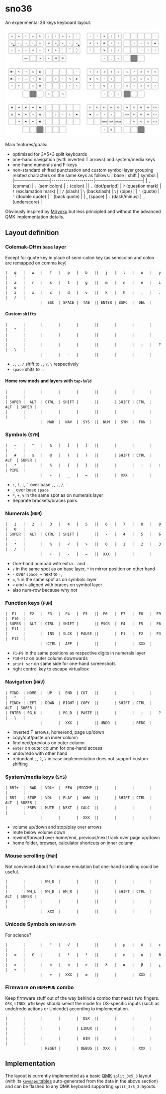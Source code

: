 # sno36

An experimental 36 keys keyboard layout.

![Layout overview](preview.png)

Main features/goals:

- optimized for 3×5+3 split keyboards
- one-hand navigation (with inverted T arrows) and system/media keys
- one-hand numerals and F-keys
- non-standard shifted punctuation and custom symbol layer grouping related characters on the same keys as follows:
  | base             | shift               | symbol                 |
  |------------------|---------------------|------------------------|
  | `,` (comma)      | `;` (semicolon)     | `:` (colon)            |
  | `.` (dot/period) | `?` (question mark) | `!` (exclamation mark) |
  | `/` (slash)      | `\` (backslash)     | `\|` (pipe)            |
  | `'` (quote)      | `"` (double quote)  | ``` ` ``` (back quote) |
  | `⎵` (space)      | `-` (dash/minus)    | `_` (underscore)       |

Obviously inspired by [Miryoku](https://github.com/manna-harbour/miryoku) but less principled and without the advanced QMK implementation details.



## Layout definition


### Colemak-DHm `base` layer

Except for quote key in place of semi-colon key (as semicolon and colon are remapped on comma key)

	|   q   |   w   |   f   |   p   |   b   ||   j   |   l   |   u   |   y   |   '   |
	|   a   |   r   |   s   |   t   |   g   ||   m   |   n   |   e   |   i   |   o   |
	|   z   |   x   |   c   |   d   |   v   ||   k   |   h   |   ,   |   .   |   /   |
	                |  ESC  | SPACE |  TAB  || ENTER | BSPC  |  DEL  |                


#### Custom `shifts`

	|       |       |       |       |       ||       |       |       |       |   "   |
	|       |       |       |       |       ||       |       |       |       |       |
	|       |       |       |       |       ||       |       |   ;   |   ?   |   \   |
	                |       |   -   |       ||       |       |       |                

- `,`, `.`, `/` shift to `;`, `?`, `\` respectively
- `space` shits to `-`.


#### Home row mods and layers with `tap-hold`

	|       |       |       |       |       ||       |       |       |       |       |
	| SUPER |  ALT  | CTRL  | SHIFT |       ||       | SHIFT | CTRL  |  ALT  | SUPER |
	|       |       |       |       |       ||       |       |       |       |       |
	                |  MWH  |  NAV  |  SYS  ||  NUM  |  SYM  |  FUN  |                



### Symbols (`SYM`)

	|   ~   |   ^   |   &   |   [   |   ]   ||       |       |       |       |   `   |
	|   #   |   $   |   @   |   (   |   )   ||       | SHIFT | CTRL  |  ALT  | SUPER |
	|   *   |       |   %   |   {   |   }   ||       |       |   :   |   !   | PIPE  |
	                |   +   |   _   |   =   ||       |  XXX  |       |                

- `:`, `!`, `|`, `` ` `` over base `,`, `.`, `/`, `'`
- `_` over base `space`
- `*`, `+`, `%` in the same spot as on numerals layer
- Separate brackets/braces pairs.



### Numerals (`NUM`)

	|   1   |   2   |   3   |   4   |   5   ||   6   |   7   |   8   |   9   |   0   |
	| SUPER |  ALT  | CTRL  | SHIFT |       ||   -   |   4   |   5   |   6   |   .   |
	|   *   |       |   %   |   <   |   >   ||   0   |   1   |   2   |   3   |   /   |
	                |   +   |   -   |   =   ||  XXX  |       |       |                

- One-hand numpad with extra `.` and `-`
- `/` in the same spot as on base layer, `*` in mirror position on other hand
- `-` over `space`, `+` next to `-`,
- `=`, `%` in the same spot as on symbols layer
- `<` and `>` aligned with braces on symbol layer
- also num-row because why not



### Function keys (`FUN`)

	|  F1   |  F2   |  F3   |  F4   |  F5   ||  F6   |  F7   |  F8   |  F9   |  F10  |
	| SUPER |  ALT  | CTRL  | SHIFT |       || PSCR  |  F4   |  F5   |  F6   |  F11  |
	|       |       |  INS  | SLCK  | PAUSE ||       |  F1   |  F2   |  F3   |  F12  |
	                | rCTRL |  APP  |       ||       |       |  XXX  |                

- `F1`-`F9` in the same positions as respective digits in numerals layer
- `F10`-`F12` on outer column downwards
- `print scr` on same side for one-hand screenshots
- right control key to escape virtualbox



### Navigation (`NAV`)

	| FIND- | HOME  |  UP   |  END  | CUT   ||       |       |       |       |   "   |
	| FIND+ | LEFT  | DOWN  | RIGHT | COPY  ||       | SHIFT | CTRL  |  ALT  | SUPER |
	| ENTER | PG_U  |       | PG_D  | PASTE ||       |       |   ;   |   ?   |   \   |
	                |       |  XXX  |       || UNDO  |       | REDO  |                

- inverted T arrows, home/end, page up/down
- copy/cut/paste on inner column
- find next/previous on outer column
- `enter` on outer column for one-hand access
- undo/redo with other hand
- redundant `;`, `?`, `\` in case implementation does not support custom shifting



### System/media keys (`SYS`)

	| BRI+  |  RWD  | VOL+  |  FFW  |MYCOMP ||       |       |       |       |       |
	| BRI-  | STOP  | VOL-  | PLAY  |  WWW  ||       | SHIFT | CTRL  |  ALT  | SUPER |
	|       | PREV  | MUTE  | NEXT  | CALC  ||       |       |       |       |       |
	                |       |       |  XXX  ||       |       |       |                

- volume up/down and stop/play over arrows
- mute below volume down
- rewind/forward over home/end, previous/next track over page up/down
- home folder, browser, calculator shortcuts on inner column



### Mouse scrolling (`MWH`)

Not convinced about full mouse emulation but one-hand scrolling could be useful.

	|       |       | WH_U  |       |       ||       |       |       |       |       |
	|       | WH_L  | WH_D  | WH_R  |       ||       | SHIFT | CTRL  |  ALT  | SUPER |
	|       |       |       |       |       ||       |       |       |       |       |
	                |  XXX  |       |       ||       |       |       |                



### Unicode Symbols on `NAV>SYM`

For science?

	|       |       |   °   |   √   |       ||       |   μ   |   Δ   |   ε   |       |
	|   ∞   |   €   |       |   ²   |   ³   ||       |   π   |   φ   |   θ   |       |
	|   ×   |       |   ≈   |   ≤   |   ≥   ||   λ   |   α   |   β   |   ¿   |   ÷   |
	                |   ±   |  XXX  |   ≠   ||       |       |  XXX  |                



### Firmware on `NUM+FUN` combo

Keep firmware stuff out of the way behind a combo that needs two fingers.  
`OSX`, `LINUX`, `WIN` keys should select the mode for OS-specific inputs (such as undo/redo actions or Unicode) according to implementation.

	|       |       |       |       |  OSX  ||       |       |       |       |       |
	|       |       |       |       | LINUX ||       |       |       |       |       |
	|       |       |       |       |  WIN  ||       |       |       |       |       |
	                | RESET |       | DEBUG ||  XXX  |       |  XXX  |                





## Implementation

The layout is currently implemented as a basic [QMK](https://qmk.fm/) `split_3x5_3` layout
(with its [`keymaps` tables](qmk-layout/generated.h) auto-generated from the data in the above section)
and can be flashed to any QMK keyboard supporting `split_3x5_3` layouts.

